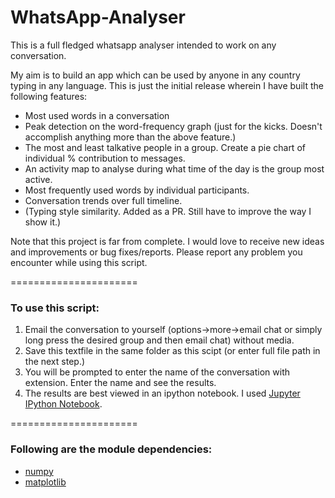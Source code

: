 # WhatsApp-Analyser
This is a full fledged whatsapp analyser intended to work on any conversation.

My aim is to build an app which can be used by anyone in any country typing in any language. This is just the initial release wherein I have built the following features:
  * Most used words in a conversation
  * Peak detection on the word-frequency graph (just for the kicks. Doesn't accomplish anything more than the above feature.)
  * The most and least talkative people in a group. Create a pie chart of individual % contribution to messages.
  * An activity map to analyse during what time of the day is the group most active.
  * Most frequently used words by individual participants.
  * Conversation trends over full timeline.
  * (Typing style similarity. Added as a PR. Still have to improve the way I show it.)

Note that this project is far from complete. I would love to receive new ideas and improvements or bug fixes/reports. Please report any problem you encounter while using this script.

======================

### To use this script:
 1. Email the conversation to yourself (options->more->email chat or simply long press the desired group and then email chat) without media.
 2. Save this textfile in the same folder as this scipt (or enter full file path in the next step.)
 3. You will be prompted to enter the name of the conversation with extension. Enter the name and see the results.
 4. The results are best viewed in an ipython notebook. I used [Jupyter IPython Notebook](http://jupyter.readthedocs.org/en/latest/install.html#how-to-install-jupyter-notebook).

======================

### Following are the module dependencies:
 * [numpy](http://docs.scipy.org/doc/numpy-1.10.1/user/install.html)
 * [matplotlib](http://matplotlib.org/users/installing.html)
